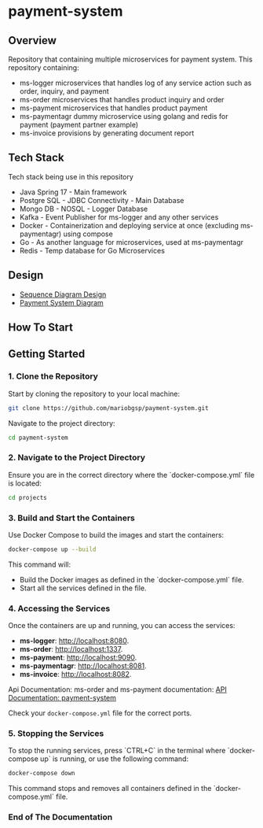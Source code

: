 # payment-system

## Overview
Repository that containing multiple microservices for payment system. This repository containing:
* ms-logger microservices that handles log of any service action such as order, inquiry, and payment
* ms-order microservices that handles product inquiry and order
* ms-payment microservices that handles product payment
* ms-paymentagr dummy microservice using golang and redis for payment (payment partner example)
* ms-invoice provisions by generating document report

## Tech Stack
Tech stack being use in this repository
* Java Spring 17 - Main framework
* Postgre SQL - JDBC Connectivity - Main Database
* Mongo DB - NOSQL - Logger Database
* Kafka - Event Publisher for ms-logger and any other services
* Docker - Containerization and deploying service at once (excluding ms-paymentagr) using compose
* Go - As another language for microservices, used at ms-paymentagr
* Redis - Temp database for Go Microservices

## Design
* [Sequence Diagram Design](https://github.com/mariobgsp/ms-java/blob/master/payment-system-sequence-diagram.png "Sequence Diagram Design")
* [Payment System Diagram](payment-system-sequence-diagram "Payment System Diagram")

## How To Start

## Getting Started

### 1. Clone the Repository

Start by cloning the repository to your local machine:

```bash
git clone https://github.com/mariobgsp/payment-system.git
```

Navigate to the project directory:

```bash
cd payment-system
```

### 2. Navigate to the Project Directory

Ensure you are in the correct directory where the \`docker-compose.yml\` file is located:

```bash
cd projects
```

### 3. Build and Start the Containers

Use Docker Compose to build the images and start the containers:

```bash
docker-compose up --build
```

This command will:

- Build the Docker images as defined in the \`docker-compose.yml\` file.
- Start all the services defined in the file.

### 4. Accessing the Services

Once the containers are up and running, you can access the services:

- **ms-logger**: [http://localhost:8080](http://localhost:8080).
- **ms-order**: [http://localhost:1337](http://localhost:1337).
- **ms-payment**: [http://localhost:9090](http://localhost:9090).
- **ms-paymentagr**: [http://localhost:8081](http://localhost:8081).
- **ms-invoice**: [http://localhost:8082](http://localhost:8082).

Api Documentation:
ms-order and ms-payment documentation: [API Documentation: payment-system](https://www.notion.so/mariobgsp/API-Documentation-payment-sistem-d422ba229b184210af6b865ec8991ffd?pvs=4 "API Documentation: payment-system")

Check your `docker-compose.yml` file for the correct ports.

### 5. Stopping the Services

To stop the running services, press \`CTRL+C\` in the terminal where \`docker-compose up\` is running, or use the following command:

```bash
docker-compose down
```

This command stops and removes all containers defined in the \`docker-compose.yml\` file.

### End of The Documentation
